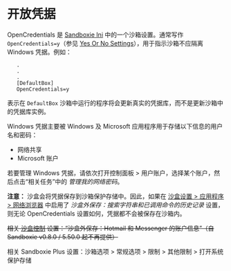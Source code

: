 # 开放凭据

OpenCredentials 是 [Sandboxie Ini](SandboxieIni.md) 中的一个沙箱设置。通常写作 `OpenCredentials=y`（参见 [Yes Or No Settings](YesOrNoSettings.md)），用于指示沙箱不应隔离 Windows 凭据。例如：
```
   .
   .
   .
   [DefaultBox]
   OpenCredentials=y
```

表示在 `DefaultBox` 沙箱中运行的程序将会更新真实的凭据库，而不是更新沙箱中的凭据库实例。

Windows 凭据主要被 Windows 及 Microsoft 应用程序用于存储以下信息的用户名和密码：

* 网络共享
* Microsoft 账户

若要管理 Windows 凭据，请依次打开控制面板 > 用户账户，选择某个账户，然后点击“相关任务”中的 _管理我的网络密码_。

**注意：** 沙盒会将凭据保存到沙箱保护存储中。因此，如果在 [沙盒设置 > 应用程序 > 网络浏览器](ApplicationsSettings.md#web-browser) 中启用了 _沙盒外保存：搜索字符串和已调用命令的历史记录_ 设置，则无论 OpenCredentials 设置如何，凭据都不会被保存在沙箱内。

~~相关 [沙盒控制](SandboxieControl.md) 设置：“沙盒外保存：Hotmail 和 Messenger 的账户信息”（自 Sandboxie v0.8.0 / 5.50.0 起不再提供）~~

相关 Sandboxie Plus 设置：沙箱选项 > 常规选项 > 限制 > 其他限制 > 打开系统保护存储